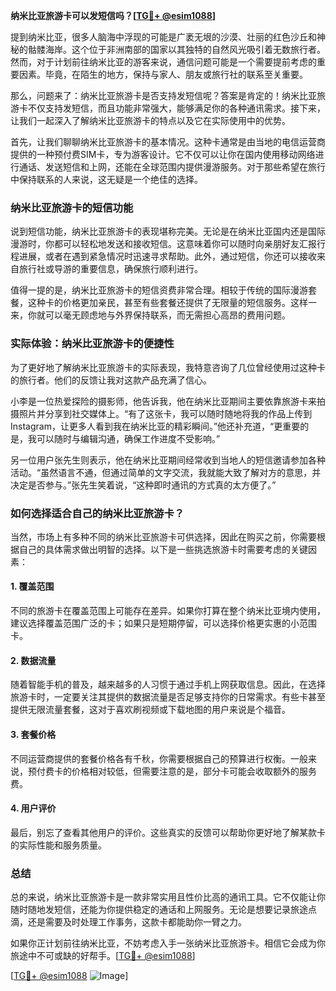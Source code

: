 **纳米比亚旅游卡可以发短信吗？[[TG💪+ @esim1088](https://t.me/s/esim1088)]**

提到纳米比亚，很多人脑海中浮现的可能是广袤无垠的沙漠、壮丽的红色沙丘和神秘的骷髅海岸。这个位于非洲南部的国家以其独特的自然风光吸引着无数旅行者。然而，对于计划前往纳米比亚的游客来说，通信问题可能是一个需要提前考虑的重要因素。毕竟，在陌生的地方，保持与家人、朋友或旅行社的联系至关重要。

那么，问题来了：纳米比亚旅游卡是否支持发短信呢？答案是肯定的！纳米比亚旅游卡不仅支持发短信，而且功能非常强大，能够满足你的各种通讯需求。接下来，让我们一起深入了解纳米比亚旅游卡的特点以及它在实际使用中的优势。

首先，让我们聊聊纳米比亚旅游卡的基本情况。这种卡通常是由当地的电信运营商提供的一种预付费SIM卡，专为游客设计。它不仅可以让你在国内使用移动网络进行通话、发送短信和上网，还能在全球范围内提供漫游服务。对于那些希望在旅行中保持联系的人来说，这无疑是一个绝佳的选择。

### 纳米比亚旅游卡的短信功能

说到短信功能，纳米比亚旅游卡的表现堪称完美。无论是在纳米比亚国内还是国际漫游时，你都可以轻松地发送和接收短信。这意味着你可以随时向亲朋好友汇报行程进展，或者在遇到紧急情况时迅速寻求帮助。此外，通过短信，你还可以接收来自旅行社或导游的重要信息，确保旅行顺利进行。

值得一提的是，纳米比亚旅游卡的短信资费非常合理。相较于传统的国际漫游套餐，这种卡的价格更加亲民，甚至有些套餐还提供了无限量的短信服务。这样一来，你就可以毫无顾虑地与外界保持联系，而无需担心高昂的费用问题。

### 实际体验：纳米比亚旅游卡的便捷性

为了更好地了解纳米比亚旅游卡的实际表现，我特意咨询了几位曾经使用过这种卡的旅行者。他们的反馈让我对这款产品充满了信心。

小李是一位热爱探险的摄影师，他告诉我，他在纳米比亚期间主要依靠旅游卡来拍摄照片并分享到社交媒体上。“有了这张卡，我可以随时随地将我的作品上传到Instagram，让更多人看到我在纳米比亚的精彩瞬间。”他还补充道，“更重要的是，我可以随时与编辑沟通，确保工作进度不受影响。”

另一位用户张先生则表示，他在纳米比亚期间经常收到当地人的短信邀请参加各种活动。“虽然语言不通，但通过简单的文字交流，我就能大致了解对方的意思，并决定是否参与。”张先生笑着说，“这种即时通讯的方式真的太方便了。”

### 如何选择适合自己的纳米比亚旅游卡？

当然，市场上有多种不同的纳米比亚旅游卡可供选择，因此在购买之前，你需要根据自己的具体需求做出明智的选择。以下是一些挑选旅游卡时需要考虑的关键因素：

#### 1. 覆盖范围
不同的旅游卡在覆盖范围上可能存在差异。如果你打算在整个纳米比亚境内使用，建议选择覆盖范围广泛的卡；如果只是短期停留，可以选择价格更实惠的小范围卡。

#### 2. 数据流量
随着智能手机的普及，越来越多的人习惯于通过手机上网获取信息。因此，在选择旅游卡时，一定要关注其提供的数据流量是否足够支持你的日常需求。有些卡甚至提供无限流量套餐，这对于喜欢刷视频或下载地图的用户来说是个福音。

#### 3. 套餐价格
不同运营商提供的套餐价格各有千秋，你需要根据自己的预算进行权衡。一般来说，预付费卡的价格相对较低，但需要注意的是，部分卡可能会收取额外的服务费。

#### 4. 用户评价
最后，别忘了查看其他用户的评价。这些真实的反馈可以帮助你更好地了解某款卡的实际性能和服务质量。

### 总结

总的来说，纳米比亚旅游卡是一款非常实用且性价比高的通讯工具。它不仅能让你随时随地发短信，还能为你提供稳定的通话和上网服务。无论是想要记录旅途点滴，还是需要及时处理工作事务，这款卡都能助你一臂之力。

如果你正计划前往纳米比亚，不妨考虑入手一张纳米比亚旅游卡。相信它会成为你旅途中不可或缺的好帮手。[[TG💪+ @esim1088](https://t.me/s/esim1088)]

[[TG💪+ @esim1088](https://t.me/s/esim1088) ![Image](https://i.postimg.cc/4NQfJmqS/Snipaste-2025-05-13-00-14-12.png)]